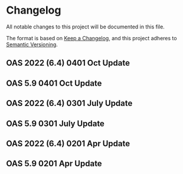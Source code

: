 # Changelog
All notable changes to this project will be documented in this file.

The format is based on [Keep a Changelog](https://keepachangelog.com/en/1.0.0/),
and this project adheres to [Semantic Versioning](https://semver.org/spec/v2.0.0.html).

## OAS 2022 (6.4) 0401 Oct Update

## OAS 5.9 0401 Oct Update 

## OAS 2022 (6.4) 0301 July Update

## OAS 5.9 0301 July Update  

## OAS 2022 (6.4) 0201 Apr Update  

## OAS 5.9 0201 Apr Update  
 
